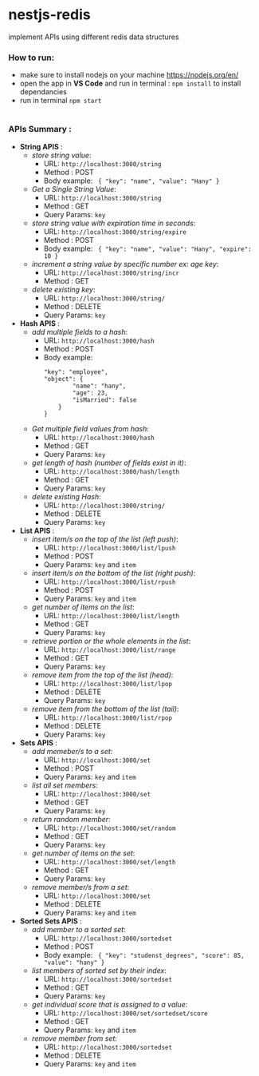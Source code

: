 # nestjs-redis
implement APIs using different redis data structures

### How to run: 
- make sure to install nodejs on your machine https://nodejs.org/en/
- open the app in **VS Code** and run in terminal : ```npm install``` to install dependancies
- run in terminal ```npm start```
#

### APIs Summary :
  * **String APIS** :
    * _store string value_:
      * URL: ```http://localhost:3000/string```
      * Method : POST
      * Body example: ```
        {
        "key": "name",
        "value": "Hany"
        }```
    * _Get a Single String Value_:
      * URL: ```http://localhost:3000/string```
      * Method : GET
      * Query Params: `key`
    * _store string value with expiration time in seconds_:
      * URL: ```http://localhost:3000/string/expire```
      * Method : POST
      * Body example: ```
        {
        "key": "name",
        "value": "Hany",
        "expire": 10
        }```
    * _increment a string value by specific number ex: age key_:
      * URL: ```http://localhost:3000/string/incr```
      * Method : GET
    * _delete existing key_:
      * URL: ```http://localhost:3000/string/```
      * Method : DELETE
      * Query Params: `key`
  * **Hash APIS** :
    * _add multiple fields to a hash_:
      * URL: ```http://localhost:3000/hash```
      * Method : POST
      * Body example: 
        ```{
        "key": "employee",
        "object": {
                "name": "hany",
                "age": 23,
                "isMarried": false
            }
        }
        ```
    * _Get multiple field values from hash_:
      * URL: ```http://localhost:3000/hash```
      * Method : GET
      * Query Params: `key`
    * _get length of hash (number of fields exist in it)_:
      * URL: ```http://localhost:3000/hash/length```
      * Method : GET
      * Query Params: `key`
    * _delete existing Hash_:
      * URL: ```http://localhost:3000/string/```
      * Method : DELETE
      * Query Params: `key`
  * **List APIS** :
    * _insert item/s on the top of the list (left push)_:
      * URL: ```http://localhost:3000/list/lpush```
      * Method : POST
      * Query Params: `key` and `item`
    * _insert item/s on the bottom of the list (right push)_:
      * URL: ```http://localhost:3000/list/rpush```
      * Method : POST
      * Query Params: `key` and `item`
    * _get number of items on the list_:
      * URL: ```http://localhost:3000/list/length```
      * Method : GET
      * Query Params: `key`
    * _retrieve portion or the whole elements in the list_:
      * URL: ```http://localhost:3000/list/range```
      * Method : GET
      * Query Params: `key`
    * _remove item from the top of the list (head)_:
      * URL: ```http://localhost:3000/list/lpop```
      * Method : DELETE
      * Query Params: `key`
    * _remove item from the bottom of the list (tail)_:
      * URL: ```http://localhost:3000/list/rpop```
      * Method : DELETE
      * Query Params: `key`
  * **Sets APIS** :
    * _add memeber/s to a set_:
      * URL: ```http://localhost:3000/set```
      * Method : POST
      * Query Params: `key` and `item`
    * _list all set members_:
      * URL: ```http://localhost:3000/set```
      * Method : GET
      * Query Params: `key`
    * _return  random member_:
      * URL: ```http://localhost:3000/set/random```
      * Method : GET
      * Query Params: `key`
    * _get number of items on the set_:
      * URL: ```http://localhost:3000/set/length```
      * Method : GET
      * Query Params: `key`
    * _remove member/s from a set_:
      * URL: ```http://localhost:3000/set```
      * Method : DELETE
      * Query Params: `key` and `item`
  * **Sorted Sets APIS** :
    * _add member to a sorted set_:
      * URL: ```http://localhost:3000/sortedset```
      * Method : POST
      * Body example: ```
        {
        "key": "studenst_degrees",
        "score": 85,
        "value": "hany"
        }```
    * _list members of sorted set by their index_:
      * URL: ```http://localhost:3000/sortedset```
      * Method : GET
      * Query Params: `key`
    * _get individual score that is assigned to a value_:
      * URL: ```http://localhost:3000/set/sortedset/score```
      * Method : GET
      * Query Params: `key` and `item`
    * _remove member from set_:
      * URL: ```http://localhost:3000/sortedset```
      * Method : DELETE
      * Query Params: `key` and `item`
